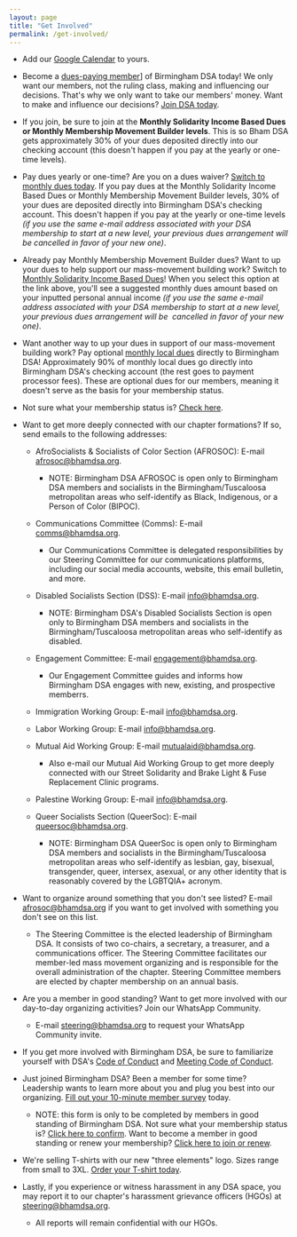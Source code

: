 ```yaml
---
layout: page
title: "Get Involved"
permalink: /get-involved/
---
```


- Add our [Google Calendar](https://calendar.google.com/calendar/u/1?cid=Z3ZncjcxMjR2aWVkZ2t2a2hpZzY1dWw2cW9AZ3JvdXAuY2FsZW5kYXIuZ29vZ2xlLmNvbQ) to yours.

- Become a [dues-paying member](https://dsausa.org/join)] of Birmingham DSA today! We only want our members, not the ruling class, making and influencing our decisions. That's why we only want to take our members' money. Want to make and influence our decisions? [Join DSA today](https://dsausa.org/join). 

- If you join, be sure to join at the <b>Monthly Solidarity Income Based Dues or Monthly Membership Movement Builder levels</b>. This is so Bham DSA gets approximately 30% of your dues deposited directly into our checking account (this doesn't happen if you pay at the yearly or one-time levels).

- Pay dues yearly or one-time? Are you on a dues waiver? [Switch to monthly dues today](https://dsausa.org/join). If you pay dues at the Monthly Solidarity Income Based Dues or Monthly Membership Movement Builder levels, 30% of your dues are deposited directly into Birmingham DSA's checking account. This doesn't happen if you pay at the yearly or one-time levels <i>(if you use the same e-mail address associated with your DSA membership to start at a new level, your previous dues arrangement will be cancelled in favor of your new one)</i>.

- Already pay Monthly Membership Movement Builder dues? Want to up your dues to help support our mass-movement building work? Switch to [Monthly Solidarity Income Based Dues](https://dsausa.org/join)! When you select this option at the link above, you'll see a suggested monthly dues amount based on your inputted personal annual income <i>(if you use the same e-mail address associated with your DSA membership to start at a new level, your previous dues arrangement will be  cancelled in favor of your new one)</i>.

- Want another way to up your dues in support of our mass-movement building work? Pay optional [monthly local dues](https://donorbox.org/bham-dsa-monthly-dues) directly to Birmingham DSA! Approximately 90% of monthly local dues go directly into Birmingham DSA's checking account (the rest goes to payment processor fees). These are optional dues for our members, meaning it doesn't serve as the basis for your membership status.

- Not sure what your membership status is? [Check here](https://proof.dsausa.org).

- Want to get more deeply connected with our chapter formations? If so, send emails to the following addresses:

    - AfroSocialists & Socialists of Color Section (AFROSOC): E-mail <a href="mailto:afrosoc@bhamdsa.org?subject=Question for AfroSocialists & Socialists of Color Section">afrosoc@bhamdsa.org</a>. 
        - NOTE: Birmingham DSA AFROSOC is open only to Birmingham DSA members and socialists in the Birmingham/Tuscaloosa metropolitan areas who self-identify as Black, Indigenous, or a Person of Color (BIPOC)</i>.

    - Communications Committee (Comms): E-mail <a href="mailto:comms@bhamdsa.org?subject=Question for Communications Committee">comms@bhamdsa.org</a>. 
        - Our Communications Committee is delegated responsibilities by our Steering Committee for our communications platforms, including our social media accounts, website, this email bulletin, and more.

    - Disabled Socialists Section (DSS): E-mail <a href="mailto:afrosoc@bhamdsa.org?subject=Question for Disabled Socialists Section">info@bhamdsa.org</a>. 
        - NOTE: Birmingham DSA's Disabled Socialists Section is open only to Birmingham DSA members and socialists in the Birmingham/Tuscaloosa metropolitan areas who self-identify as disabled.

    - Engagement Committee: E-mail <a href="mailto:engagement@bhamdsa.org?subject=Question for Engagement Committee">engagement@bhamdsa.org</a>.
        - Our Engagement Committee guides and informs how Birmingham DSA engages with new, existing, and prospective memberrs.

    - Immigration Working Group: E-mail <a href="mailto:info@bhamdsa.org?subject=Question for Immigration Working Group">info@bhamdsa.org</a>.

    - Labor Working Group: E-mail <a href="mailto:info@bhamdsa.org?subject=Question for Labor Working Group">info@bhamdsa.org</a>.

    - Mutual Aid Working Group: E-mail <a href="mailto:mutualaid@bhamdsa.org?subject=Question for Mutual Aid Working Group">mutualaid@bhamdsa.org</a>. 
        - Also e-mail our Mutual Aid Working Group to get more deeply connected with our Street Solidarity and Brake Light & Fuse Replacement Clinic programs.

    - Palestine Working Group: E-mail <a href="mailto:info@bhamdsa.org?subject=Question for Palestine Working Group">info@bhamdsa.org</a>.

    - Queer Socialists Section (QueerSoc): E-mail <a href="mailto:queersoc@bhamdsa.org?subject=Question for Queer Socialists Section">queersoc@bhamdsa.org</a>. 
        - NOTE: Birmingham DSA QueerSoc is open only to Birmingham DSA members and socialists in the Birmingham/Tuscaloosa metropolitan areas who self-identify as lesbian, gay, bisexual, transgender, queer, intersex, asexual, or any other identity that is reasonably covered by the LGBTQIA+ acronym.

- Want to organize around something that you don't see listed? E-mail <a href="mailto:steering@bhamdsa.org">afrosoc@bhamdsa.org</a> if you want to get involved with something you don't see on this list.
    - The Steering Committee is the elected leadership of Birmingham DSA. It consists of two co-chairs, a secretary, a treasurer, and a communications officer. The Steering Committee facilitates our member-led mass movement organizing and is responsible for the overall administration of the chapter. Steering Committee members are elected by chapter membership on an annual basis.

- Are you a member in good standing? Want to get more involved with our day-to-day organizing activities? Join our WhatsApp Community. 
    - E-mail <a href="mailto:steering@bhamdsa.org?subject=Request for WhatsApp Community Invite">steering@bhamdsa.org</a> to request your WhatsApp Community invite.

- If you get more involved with Birmingham DSA, be sure to familiarize yourself with DSA's [Code of Conduct](https://www.dsausa.org/dsa-code-of-conduct-for-members) and [Meeting Code of Conduct](https://www.dsausa.org/resources/harassment-and-grievance/dsa-meeting-code-of-conduct-4-7-2020/). 

- Just joined Birmingham DSA? Been a member for some time? Leadership wants to learn more about you and plug you best into our organizing. [Fill out your 10-minute member survey](https://actionnetwork.org/forms/2024-member-survey-2) today. 
    - NOTE: this form is only to be completed by members in good standing of Birmingham DSA. Not sure what your membership status is? [Click here to confirm](https://proof.dsausa.org). Want to become a member in good standing or renew your membership? [Click here to join or renew](https://dsausa.org/join).

- We're selling T-shirts with our new "three elements" logo. Sizes range from small to 3XL. [Order your T-shirt today](https://actionnetwork.org/forms/want-to-get-your-t-shirt-with-birmingham-dsas-new-logo-fill-out-this-form).

- Lastly, if you experience or witness harassment in any DSA space, you may report it to our chapter's harassment grievance officers (HGOs) at <a href="mailto:grievance@bhamdsa.org">steering@bhamdsa.org</a>. 
    - All reports will remain confidential with our HGOs.